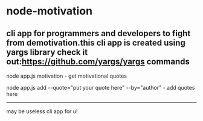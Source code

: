 # node-motivation
cli app for programmers and developers to fight from demotivation.this cli app is created using yargs library
check it out:https://github.com/yargs/yargs
commands 
-----------------------------------------------------------------------
node app.js motivation - get motivational quotes

node app.js add --quote="put your quote here" --by="author" - add quotes here

-----------------------------------------------------------------------

may be useless cli app for u!
